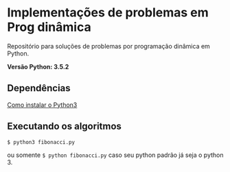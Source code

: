 # Implementações de problemas em Prog dinâmica

Repositório para soluções de problemas por programação dinâmica em Python.

**Versão Python: 3.5.2**

## Dependências

[Como instalar o Python3](https://phoenixnap.com/kb/how-to-install-python-3-ubuntu)

## Executando os algoritmos

```bash
$ python3 fibonacci.py
```

ou somente `$ python fibonacci.py` caso seu python padrão já seja o python 3.
